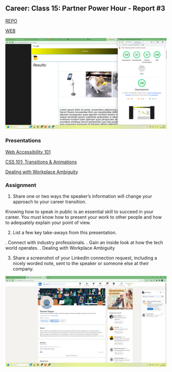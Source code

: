 ## Career: Class 15: Partner Power Hour - Report #3

[REPO](https://danielquilo.github.io/readings-notes-v1/code-201/201class-15)

[WEB](https://danielquilo.github.io/class-lab-origin/)

![Lighhouse Score](image/lighhouse-lab15.png)

### Presentations

[Web Accessibility 101](https://www.youtube.com/watch?v=JW0K87kaDng)

[CSS 101: Transitions & Animations](https://www.youtube.com/watch?v=sqc-5AFKwxM)

[Dealing with Workplace Ambiguity](https://www.youtube.com/watch?v=mndjhcnChGI)

### Assignment

1. Share one or two ways the speaker’s information will change your approach to your career transition.

Knowing how to speak in public is an essential skill to succeed in your career. You must know how to present your work to other people and how to adequately explain your point of view.

2. List a few key take-aways from this presentation.

. Connect with industry professionals.
. Gain an inside look at how the tech world operates.
. Dealing with Workplace Ambiguity

3. Share a screenshot of your LinkedIn connection request, including a nicely worded note, sent to the speaker or someone else at their company.

![Linkedin connection request](image/Linkedin.png)